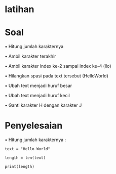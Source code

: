 # latihan 

# Soal

• Hitung jumlah karakternya

• Ambil karakter terakhir

• Ambil karakter index ke-2 sampai index ke-4 (llo)

• Hilangkan spasi pada text tersebut (HelloWorld)

• Ubah text menjadi huruf besar

• Ubah text menjadi huruf kecil

• Ganti karakter H dengan karakter J

# Penyelesaian

• Hitung jumlah karakternya :

    text = "Hello World"
    
    length = len(text)
    
    print(length)
   


